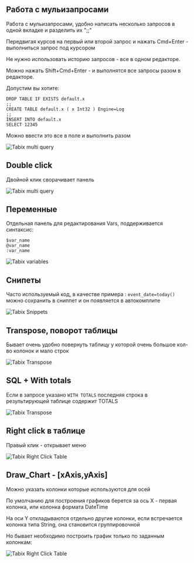 
## Работа с мульизапросами

Работа с мульизапросами, удобно написать несколько запросов в одной вкладке и разделить их ";;"
 
Передвигая курсов на первый или второй запрос и нажать Cmd+Enter - выполниться запрос под курсором 

Не нужно использовать историю запросов - все в одном редакторе. 

Можно нажать Shift+Cmd+Enter - и выполнятся все запросы разом в редакторе. 

Допустим вы хотите: 
```
DROP TABLE IF EXISTS default.x 
;;
CREATE TABLE default.x ( x Int32 ) Engine=Log
;;
INSERT INTO default.x 
SELECT 12345
```

Можно ввести это все в поле и выполнить разом 

![Tabix multi query](https://tabix.io/anime/MultiQuery.gif)


## Double click

Двойной клик сворачивает панель 

![Tabix multi query](https://tabix.io/anime/DoubleClicks.gif)

## Переменные 

Отдельная панель для редактирования Vars, поддерживается синтаксис: 

```
$var_name
@var_name
:var_name 

```

![Tabix variables](https://tabix.io/anime/Vars.gif)

## Снипеты 

Часто используемый код, в качестве примера : `event_date=today()` можно сохранить в сниппет и он появляется в автокомплите

![Tabix Snippets](https://tabix.io/anime/Snippets.gif)


## Transpose, поворот таблицы

Бывает очень удобно повернуть таблицу у которой очень большое кол-во колонок и мало строк

![Tabix Transpose](https://tabix.io/anime/Transpose.gif)



## SQL + With totals

Если в запросе указано `WITH TOTALS` последняя строка в результирующей таблице содержит TOTALS


![Tabix Transpose](https://tabix.io/anime/withtotals.gif)



## Right click в таблице 

Правый клик - открывает меню

![Tabix Right Click Table](https://tabix.io/anime/RightClickTable.gif)




## Draw_Chart - [xAxis,yAxis]

Можно указать колонки которые используются для осей

По умолчанию для построения графиков берется за ось X - первая колонка, или колонка формата DateTime

На оси Y откладываются отдельно другие колонки, если встречается колонка типа String, она становится группировочной

Но бывает необходимо построить график только по заданным колонкам:




![Tabix Right Click Table](https://tabix.io/anime/draw_y_x_axis.gif)
 


